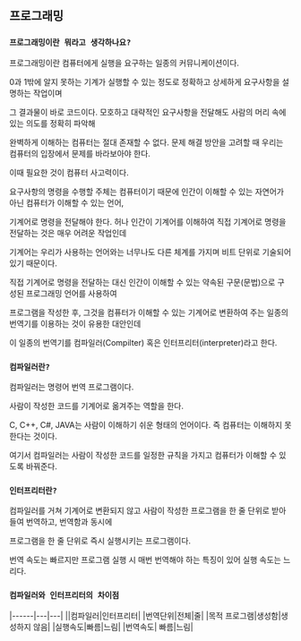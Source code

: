 ## 프로그래밍

### `프로그래밍이란 뭐라고 생각하나요?`

프로그래밍이란 컴퓨터에게 실행을 요구하는 일종의 커뮤니케이션이다.

0과 1밖에 알지 못하는 기계가 실행할 수 있는 정도로 정확하고 상세하게 요구사항을 설명하는 작업이며

그 결과물이 바로 코드이다. 모호하고 대략적인 요구사항을 전달해도 사람의 머리 속에 있는 의도를 정확히 파악해 

완벽하게 이해하는 컴퓨터는 절대 존재할 수 없다. 문제 해결 방안을 고려할 때 우리는 컴퓨터의 입장에서 문제를 바라보아야 한다.

이때 필요한 것이 컴퓨터 사고력이다.

요구사항의 명령을 수행할 주체는 컴퓨터이기 때문에 인간이 이해할 수 있는 자연어가 아닌 컴퓨터가 이해할 수 있는 언어,

기계어로 명령을 전달해야 한다. 허나 인간이 기계어를 이해하여 직접 기계어로 명령을 전달하는 것은 매우 어려운 작업인데

기계어는 우리가 사용하는 언어와는 너무나도 다른 체계를 가지며 비트 단위로 기술되어 있기 때문이다.

직접 기계어로 명령을 전달하는 대신 인간이 이해할 수 있는 약속된 구문(문법)으로 구성된 프로그래밍 언어를 사용하여

프로그램을 작성한 후, 그것을 컴퓨터가 이해할 수 있는 기계어로 변환하여 주는 일종의 번역기를 이용하는 것이 유용한 대안인데

이 일종의 번역기를 컴파일러(Compilter) 혹은 인터프리터(interpreter)라고 한다.

### `컴파일러란?`

컴파일러는 명령어 번역 프로그램이다.

사람이 작성한 코드를 기계어로 옮겨주는 역할을 한다.

C, C++, C#, JAVA는 사람이 이해하기 쉬운 형태의 언어이다. 즉 컴퓨터는 이해하지 못한다는 것이다.

여기서 컴파일러는 사람이 작성한 코드를 일정한 규칙을 가지고 컴퓨터가 이해할 수 있도록 바꿔준다.

### `인터프리터란?`

컴파일러를 거쳐 기계어로 변환되지 않고 사람이 작성한 프로그램을 한 줄 단위로 받아들여 번역하고, 번역함과 동시에

프로그램을 한 줄 단위로 즉시 실행시키는 프로그램이다.

번역 속도는 빠르지만 프로그램 실행 시 매번 번역해야 하는 특징이 있어 실행 속도는 느리다.

### `컴파일러와 인터프리터의 차이점`


|------|---|---|
||컴파일러|인터프리터|
|번역단위|전체|줄|
|목적 프로그램|생성함|생성하지 않음|
|실행속도|빠름|느림|
|번역속도| 빠름|느림|
